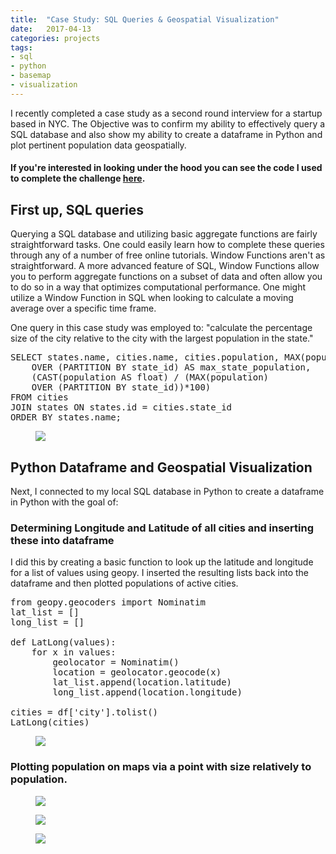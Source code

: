 ```yaml
---
title:  "Case Study: SQL Queries & Geospatial Visualization"
date:   2017-04-13
categories: projects
tags: 
- sql
- python
- basemap
- visualization
---
```

I recently completed a case study as a second round interview for a startup based in NYC.  The Objective was to confirm my ability to effectively query a SQL database and also show my ability to create a dataframe in Python and plot pertinent population data geospatially.

#### If you're interested in looking under the hood you can see the code I used to complete the challenge [here](https://github.com/ddemoray/GA-DSI-projects/blob/master/capstone/Technical%20Case%20Study%20-%20SQL%20Queries%2C%20Python%20Dataframe%20%26%20Python%20Geo-Spatial%20Visualization.ipynb).

## First up, SQL queries  

Querying a SQL database and utilizing basic aggregate functions are fairly straightforward tasks.  One could easily learn how to complete these queries through any of a number of free online tutorials. Window Functions aren't as straightforward. A more advanced feature of SQL, Window Functions allow you to perform aggregate functions on a subset of data and often allow you to do so in a way that optimizes computational performance.  One might utilize a Window Function in SQL when looking to calculate a moving average over a specific time frame.

One query in this case study was employed to: "calculate the percentage size of the city relative to the city with the largest population in the state."

<pre>
SELECT states.name, cities.name, cities.population, MAX(population)
    OVER (PARTITION BY state_id) AS max_state_population,
    (CAST(population AS float) / (MAX(population)
    OVER (PARTITION BY state_id))*100)
FROM cities
JOIN states ON states.id = cities.state_id
ORDER BY states.name;
</pre>

<figure>
    <a href="https://raw.githubusercontent.com/ddemoray/ddemoray.github.io/master/assets/images/window-function.jpg" class="image">
    <img src="https://raw.githubusercontent.com/ddemoray/ddemoray.github.io/master/assets/images/window-function.jpg">
    </a>
</figure>

## Python Dataframe and Geospatial Visualization

Next, I connected to my local SQL database in Python to create a dataframe in Python with the goal of:
### Determining Longitude and Latitude of all cities and inserting these into dataframe
I did this by creating a basic function to look up the latitude and longitude for a list of values using geopy.  I inserted the resulting lists back into the dataframe and then plotted populations of active cities.

<pre>
from geopy.geocoders import Nominatim
lat_list = []
long_list = []

def LatLong(values):
    for x in values:
        geolocator = Nominatim()
        location = geolocator.geocode(x)
        lat_list.append(location.latitude)
        long_list.append(location.longitude)
        
cities = df['city'].tolist()
LatLong(cities)
</pre>

<figure>
    <a href="https://raw.githubusercontent.com/ddemoray/ddemoray.github.io/master/assets/images/dataframe.jpg" class="image">
    <img src="https://raw.githubusercontent.com/ddemoray/ddemoray.github.io/master/assets/images/dataframe.jpg">
    </a>
</figure>

### Plotting population on maps via a point with size relatively to population.

<figure>
    <a href="https://raw.githubusercontent.com/ddemoray/ddemoray.github.io/master/assets/images/US_Metros.jpg" class="image">
    <img src="https://raw.githubusercontent.com/ddemoray/ddemoray.github.io/master/assets/images/US_Metros.jpg">
    </a>
</figure>

<figure>
    <a href="https://raw.githubusercontent.com/ddemoray/ddemoray.github.io/master/assets/images/WestCoast.jpg" class="image">
    <img src="https://raw.githubusercontent.com/ddemoray/ddemoray.github.io/master/assets/images/WestCoast.jpg">
    </a>
</figure>

<figure>
    <a href="https://raw.githubusercontent.com/ddemoray/ddemoray.github.io/master/assets/images/Northeast.jpg" class="image">
    <img src="https://raw.githubusercontent.com/ddemoray/ddemoray.github.io/master/assets/images/Northeast.jpg">
    </a>
</figure>



